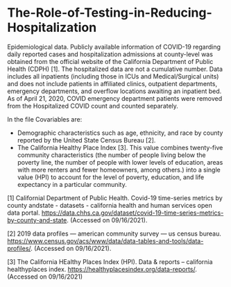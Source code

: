 # The-Role-of-Testing-in-Reducing-Hospitalization

 Epidemiological data.  Publicly available information of COVID-19 regarding daily reported cases and hospitalization  admissions at county-level was obtained from the official website of the California Department of Public Health (CDPH) [1]. The hospitalized data are not a cumulative number. Data includes all inpatients (including those in ICUs and Medical/Surgical units) and does not include patients in affiliated clinics, outpatient departments, emergency departments, and overflow locations awaiting an inpatient bed. As of April 21, 2020, COVID emergency department patients were removed from the Hospitalized COVID count and counted separately.
 
In the file Covariables are:
- Demographic characteristics such as age, ethnicity, and race by county reported by the United State Census Bureau [2].
- The California Healthy Place Index [3]. This value combines twenty-five community characteristics  (the number of people living below the poverty line, the number of people with lower levels of education, areas with more renters and fewer homeowners, among others.) into a single value (HPI) to account for the level of poverty, education, and life expectancy in a particular community. 

[1] Californial Department of Public Health.  Covid-19 time-series metrics by county andstate - datasets - california health and human services open data portal. https://data.chhs.ca.gov/dataset/covid-19-time-series-metrics-by-county-and-state. (Accessed on 09/16/2021).

[2] 2019 data profiles — american community survey — us census bureau. https://www.census.gov/acs/www/data/data-tables-and-tools/data-profiles/. (Accessed on 09/16/2021).

[3] The  California  HEalthy  Places  Index  (HPI). Data  &  reports – california  healthyplaces index. https://healthyplacesindex.org/data-reports/. (Accessed  on 09/16/2021)
